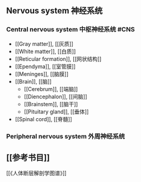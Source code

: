 ## Nervous system 神经系统
### Central nervous system 中枢神经系统 #CNS 

- [[​​Gray matter]], [[灰质]]
- [[White matter]], [[白质]]
- [[Reticular formation]], [[网状结构]]
- [[Ependyma]], [[室管膜]]
- [[Meninges]], [[脑膜]]
- [[Brain]], [[脑]]
	- [[Cerebrum]], [[端脑]]
	- [[Diencephalon]], [[间脑]]
	- [[Brainstem]], [[脑干]]
	- [[Pituitary gland]], [[垂体]]
- [[Spinal cord]], [[脊髓]]
### Peripheral nervous system 外周神经系统

## [[参考书目]]
[[《人体断层解剖学图谱》]]

